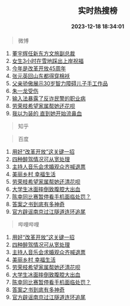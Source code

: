 <div align="center"><h2>实时热搜榜</h2><h4>2023-12-18 18:34:01</h4></div>

> 微博  

1. [董宇辉任新东方文旅副总裁](https://s.weibo.com/weibo?q=%23%E8%91%A3%E5%AE%87%E8%BE%89%E4%BB%BB%E6%96%B0%E4%B8%9C%E6%96%B9%E6%96%87%E6%97%85%E5%89%AF%E6%80%BB%E8%A3%81%23&t=31&band_rank=1&Refer=top)<br />
2. [女生3小时在雪地踩出上岸祝福](https://s.weibo.com/weibo?q=%23%E5%A5%B3%E7%94%9F3%E5%B0%8F%E6%97%B6%E5%9C%A8%E9%9B%AA%E5%9C%B0%E8%B8%A9%E5%87%BA%E4%B8%8A%E5%B2%B8%E7%A5%9D%E7%A6%8F%23&t=31&band_rank=2&Refer=top)<br />
3. [今年是改革开放45周年](https://s.weibo.com/weibo?q=%23%E4%BB%8A%E5%B9%B4%E6%98%AF%E6%94%B9%E9%9D%A9%E5%BC%80%E6%94%BE45%E5%91%A8%E5%B9%B4%23&t=31&band_rank=3&Refer=top)<br />
4. [张元英回山东都得穿棉袄](https://s.weibo.com/weibo?q=%23%E5%BC%A0%E5%85%83%E8%8B%B1%E5%9B%9E%E5%B1%B1%E4%B8%9C%E9%83%BD%E5%BE%97%E7%A9%BF%E6%A3%89%E8%A2%84%23&t=31&band_rank=4&Refer=top)<br />
5. [父亲骄傲展示30岁智力障碍儿子手工作品](https://s.weibo.com/weibo?q=%23%E7%88%B6%E4%BA%B2%E9%AA%84%E5%82%B2%E5%B1%95%E7%A4%BA30%E5%B2%81%E6%99%BA%E5%8A%9B%E9%9A%9C%E7%A2%8D%E5%84%BF%E5%AD%90%E6%89%8B%E5%B7%A5%E4%BD%9C%E5%93%81%23&t=31&band_rank=5&Refer=top)<br />
6. [朱一龙受伤](https://s.weibo.com/weibo?q=%23%E6%9C%B1%E4%B8%80%E9%BE%99%E5%8F%97%E4%BC%A4%23&t=31&band_rank=6&Refer=top)<br />
7. [输入法暴露了反诈民警的职业病](https://s.weibo.com/weibo?q=%23%E8%BE%93%E5%85%A5%E6%B3%95%E6%9A%B4%E9%9C%B2%E4%BA%86%E5%8F%8D%E8%AF%88%E6%B0%91%E8%AD%A6%E7%9A%84%E8%81%8C%E4%B8%9A%E7%97%85%23&t=31&band_rank=7&Refer=top)<br />
8. [劳荣枝希望家属帮她还花呗](https://s.weibo.com/weibo?q=%23%E5%8A%B3%E8%8D%A3%E6%9E%9D%E5%B8%8C%E6%9C%9B%E5%AE%B6%E5%B1%9E%E5%B8%AE%E5%A5%B9%E8%BF%98%E8%8A%B1%E5%91%97%23&t=31&band_rank=8&Refer=top)<br />
9. [我以为装的 直到她开始流鼻血](https://s.weibo.com/weibo?q=%E6%88%91%E4%BB%A5%E4%B8%BA%E8%A3%85%E7%9A%84%20%E7%9B%B4%E5%88%B0%E5%A5%B9%E5%BC%80%E5%A7%8B%E6%B5%81%E9%BC%BB%E8%A1%80&t=31&band_rank=9&Refer=top)<br />

> 知乎  


> 百度  

1. [用好“改革开放”这关键一招](https://www.baidu.com/s?wd=%E7%94%A8%E5%A5%BD%E2%80%9C%E6%94%B9%E9%9D%A9%E5%BC%80%E6%94%BE%E2%80%9D%E8%BF%99%E5%85%B3%E9%94%AE%E4%B8%80%E6%8B%9B&sa=fyb_news&rsv_dl=fyb_news)<br />
2. [四种醉驾情况可从宽处理](https://www.baidu.com/s?wd=%E5%9B%9B%E7%A7%8D%E9%86%89%E9%A9%BE%E6%83%85%E5%86%B5%E5%8F%AF%E4%BB%8E%E5%AE%BD%E5%A4%84%E7%90%86&sa=fyb_news&rsv_dl=fyb_news)<br />
3. [主持人音乐会求婚观众齐喊退票](https://www.baidu.com/s?wd=%E4%B8%BB%E6%8C%81%E4%BA%BA%E9%9F%B3%E4%B9%90%E4%BC%9A%E6%B1%82%E5%A9%9A%E8%A7%82%E4%BC%97%E9%BD%90%E5%96%8A%E9%80%80%E7%A5%A8&sa=fyb_news&rsv_dl=fyb_news)<br />
4. [美丽乡村 幸福生活](https://www.baidu.com/s?wd=%E7%BE%8E%E4%B8%BD%E4%B9%A1%E6%9D%91+%E5%B9%B8%E7%A6%8F%E7%94%9F%E6%B4%BB&sa=fyb_news&rsv_dl=fyb_news)<br />
5. [劳荣枝希望家属帮她还清花呗](https://www.baidu.com/s?wd=%E5%8A%B3%E8%8D%A3%E6%9E%9D%E5%B8%8C%E6%9C%9B%E5%AE%B6%E5%B1%9E%E5%B8%AE%E5%A5%B9%E8%BF%98%E6%B8%85%E8%8A%B1%E5%91%97&sa=fyb_news&rsv_dl=fyb_news)<br />
6. [大学生冰面摔倒致腹腔大出血](https://www.baidu.com/s?wd=%E5%A4%A7%E5%AD%A6%E7%94%9F%E5%86%B0%E9%9D%A2%E6%91%94%E5%80%92%E8%87%B4%E8%85%B9%E8%85%94%E5%A4%A7%E5%87%BA%E8%A1%80&sa=fyb_news&rsv_dl=fyb_news)<br />
7. [陈幸同比赛暂停看手机面临处罚？](https://www.baidu.com/s?wd=%E9%99%88%E5%B9%B8%E5%90%8C%E6%AF%94%E8%B5%9B%E6%9A%82%E5%81%9C%E7%9C%8B%E6%89%8B%E6%9C%BA%E9%9D%A2%E4%B8%B4%E5%A4%84%E7%BD%9A%EF%BC%9F&sa=fyb_news&rsv_dl=fyb_news)<br />
8. [答案之书到底有多神奇](https://www.baidu.com/s?wd=%E7%AD%94%E6%A1%88%E4%B9%8B%E4%B9%A6%E5%88%B0%E5%BA%95%E6%9C%89%E5%A4%9A%E7%A5%9E%E5%A5%87&sa=fyb_news&rsv_dl=fyb_news)<br />
9. [官方辟谣南京过江隧道连环追尾](https://www.baidu.com/s?wd=%E5%AE%98%E6%96%B9%E8%BE%9F%E8%B0%A3%E5%8D%97%E4%BA%AC%E8%BF%87%E6%B1%9F%E9%9A%A7%E9%81%93%E8%BF%9E%E7%8E%AF%E8%BF%BD%E5%B0%BE&sa=fyb_news&rsv_dl=fyb_news)<br />

> 哔哩哔哩  

1. [用好“改革开放”这关键一招](https://www.baidu.com/s?wd=%E7%94%A8%E5%A5%BD%E2%80%9C%E6%94%B9%E9%9D%A9%E5%BC%80%E6%94%BE%E2%80%9D%E8%BF%99%E5%85%B3%E9%94%AE%E4%B8%80%E6%8B%9B&sa=fyb_news&rsv_dl=fyb_news)<br />
2. [四种醉驾情况可从宽处理](https://www.baidu.com/s?wd=%E5%9B%9B%E7%A7%8D%E9%86%89%E9%A9%BE%E6%83%85%E5%86%B5%E5%8F%AF%E4%BB%8E%E5%AE%BD%E5%A4%84%E7%90%86&sa=fyb_news&rsv_dl=fyb_news)<br />
3. [主持人音乐会求婚观众齐喊退票](https://www.baidu.com/s?wd=%E4%B8%BB%E6%8C%81%E4%BA%BA%E9%9F%B3%E4%B9%90%E4%BC%9A%E6%B1%82%E5%A9%9A%E8%A7%82%E4%BC%97%E9%BD%90%E5%96%8A%E9%80%80%E7%A5%A8&sa=fyb_news&rsv_dl=fyb_news)<br />
4. [美丽乡村 幸福生活](https://www.baidu.com/s?wd=%E7%BE%8E%E4%B8%BD%E4%B9%A1%E6%9D%91+%E5%B9%B8%E7%A6%8F%E7%94%9F%E6%B4%BB&sa=fyb_news&rsv_dl=fyb_news)<br />
5. [劳荣枝希望家属帮她还清花呗](https://www.baidu.com/s?wd=%E5%8A%B3%E8%8D%A3%E6%9E%9D%E5%B8%8C%E6%9C%9B%E5%AE%B6%E5%B1%9E%E5%B8%AE%E5%A5%B9%E8%BF%98%E6%B8%85%E8%8A%B1%E5%91%97&sa=fyb_news&rsv_dl=fyb_news)<br />
6. [大学生冰面摔倒致腹腔大出血](https://www.baidu.com/s?wd=%E5%A4%A7%E5%AD%A6%E7%94%9F%E5%86%B0%E9%9D%A2%E6%91%94%E5%80%92%E8%87%B4%E8%85%B9%E8%85%94%E5%A4%A7%E5%87%BA%E8%A1%80&sa=fyb_news&rsv_dl=fyb_news)<br />
7. [陈幸同比赛暂停看手机面临处罚？](https://www.baidu.com/s?wd=%E9%99%88%E5%B9%B8%E5%90%8C%E6%AF%94%E8%B5%9B%E6%9A%82%E5%81%9C%E7%9C%8B%E6%89%8B%E6%9C%BA%E9%9D%A2%E4%B8%B4%E5%A4%84%E7%BD%9A%EF%BC%9F&sa=fyb_news&rsv_dl=fyb_news)<br />
8. [答案之书到底有多神奇](https://www.baidu.com/s?wd=%E7%AD%94%E6%A1%88%E4%B9%8B%E4%B9%A6%E5%88%B0%E5%BA%95%E6%9C%89%E5%A4%9A%E7%A5%9E%E5%A5%87&sa=fyb_news&rsv_dl=fyb_news)<br />
9. [官方辟谣南京过江隧道连环追尾](https://www.baidu.com/s?wd=%E5%AE%98%E6%96%B9%E8%BE%9F%E8%B0%A3%E5%8D%97%E4%BA%AC%E8%BF%87%E6%B1%9F%E9%9A%A7%E9%81%93%E8%BF%9E%E7%8E%AF%E8%BF%BD%E5%B0%BE&sa=fyb_news&rsv_dl=fyb_news)<br />

